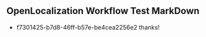 ## OpenLocalization Workflow Test MarkDown
* f7301425-b7d8-46ff-b57e-be4cea2256e2 thanks!

<!--HONumber=Aug16_HO5-->


